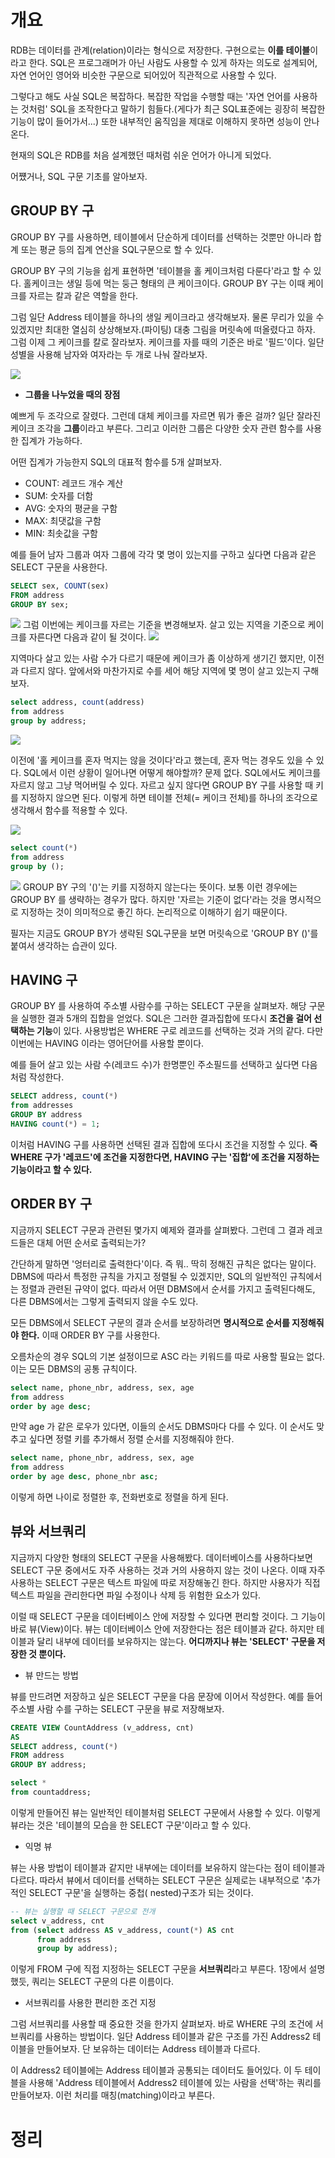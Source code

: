 <!-- Date: 2025-01-13 -->
<!-- Update Date: 2025-01-21 -->
<!-- File ID: adbba9c0-e8b9-40b8-9349-a04e5141d698 -->
<!-- Author: Seoyeon Jang -->

# 개요

RDB는 데이터를 관계(relation)이라는 형식으로 저장한다.
구현으로는 **이를 테이블**이라고 한다.
SQL은 프로그래머가 아닌 사람도 사용할 수 있게 하자는 의도로 설계되어, 자연 언어인 영어와 비슷한 구문으로 되어있어
직관적으로 사용할 수 있다.

그렇다고 해도 사실 SQL은 복잡하다. 복잡한 작업을 수행할 때는 '자연 언어를 사용하는 것처럼' SQL을 조작한다고 말하기 힘들다.(게다가 최근
SQL표준에는 굉장히 복잡한 기능이 많이 들어가서...)
또한 내부적인 움직임을 제대로 이해하지 못하면 성능이 안나온다.

현재의 SQL은 RDB를 처음 설계했던 때처럼 쉬운 언어가 아니게 되었다.

어쩄거나, SQL 구문 기초를 알아보자.

## GROUP BY 구

GROUP BY 구를 사용하면, 테이블에서 단순하게 데이터를 선택하는 것뿐만 아니라 합계 또는 평균 등의 집계 연산을 SQL구문으로 할 수 있다.

GROUP BY 구의 기능을 쉽게 표현하면 '테이블을 홀 케이크처럼 다룬다'라고 할 수 있다. 홀케이크는 생일 등에 먹는 둥근 형태의 큰 케이크이다.
GROUP BY 구는 이때 케이크를 자르는 칼과 같은 역할을 한다.

그럼 일단 Address 테이블을 하나의 생일 케이크라고 생각해보자. 물론 무리가 있을 수 있겠지만 최대한 열심히 상상해보자.(파이팅)
대충 그림을 머릿속에 떠올렸다고 하자. 그럼 이제 그 케이크를 칼로 잘라보자.
케이크를 자를 때의 기준은 바로 '필드'이다.
일단 성별을 사용해 남자와 여자라는 두 개로 나눠 잘라보자.

![](.SQL_자연언어를_사용하는_것처럼_images/babafc6b.png)

- **그룹을 나누었을 때의 장점**

예쁘게 두 조각으로 잘렸다. 그런데 대체 케이크를 자르면 뭐가 좋은 걸까? 일단 잘라진 케이크 조각을 **그룹**이라고 부른다.
그리고 이러한 그룹은 다양한 숫자 관련 함수를 사용한 집계가 가능하다.

어떤 집계가 가능한지 SQL의 대표적 함수를 5개 살펴보자.

- COUNT: 레코드 개수 계산
- SUM: 숫자를 더함
- AVG: 숫자의 평균을 구함
- MAX: 최댓값을 구함
- MIN: 최솟값을 구함

예를 들어 남자 그룹과 여자 그룹에 각각 몇 명이 있는지를 구하고 싶다면 다음과 같은 SELECT 구문을 사용한다.

```sql
SELECT sex, COUNT(sex)
FROM address
GROUP BY sex;
```

![](.SQL_자연언어를_사용하는_것처럼_images/e9bdfeda.png)
그럼 이번에는 케이크를 자르는 기준을 변경해보자. 살고 있는 지역을 기준으로 케이크를 자른다면 다음과 같이 될 것이다.
![](.SQL_자연언어를_사용하는_것처럼_images/dca6bc05.png)

지역마다 살고 있는 사람 수가 다르기 때문에 케이크가 좀 이상하게 생기긴 했지만, 이전과 다르지 않다.
앞에서와 마찬가지로 수를 세어 해당 지역에 몇 명이 살고 있는지 구해보자.

```sql
select address, count(address)
from address
group by address;
```

![](.SQL_자연언어를_사용하는_것처럼_images/094d0d72.png)

이전에 '홀 케이크를 혼자 먹지는 않을 것이다'라고 했는데, 혼자 먹는 경우도 있을 수 있다. SQL에서 이런 상황이 일어나면 어떻게 해야할까?
문제 없다. SQL에서도 케이크를 자르지 않고 그냥 먹어버릴 수 있다. 자르고 싶지 않다면 GROUP BY 구를 사용할 때 키를 지정하지 않으면 된다.
이렇게 하면 테이블 전체(= 케이크 전체)를 하나의 조각으로 생각해서 함수를 적용할 수 있다.

![](.SQL_자연언어를_사용하는_것처럼_images/afe8d6e7.png)

```sql
select count(*)
from address
group by ();
```

![](.SQL_자연언어를_사용하는_것처럼_images/61467e92.png)
GROUP BY 구의 '()'는 키를 지정하지 않는다는 뜻이다. 보통 이런 경우에는 GROUP BY 를 생략하는 경우가 많다.
하지만 '자르는 기준이 없다'라는 것을 명시적으로 지정하는 것이 의미적으로 좋긴 하다. 논리적으로 이해하기 쉽기 때문이다.

필자는 지금도 GROUP BY가 생략된 SQL구문을 보면 머릿속으로 'GROUP BY ()'를 붙여서 생각하는 습관이 있다.

## HAVING 구

GROUP BY 를 사용하여 주소별 사람수를 구하는 SELECT 구문을 살펴보자. 해당 구문을 실행한 결과 5개의 집합을 얻었다. SQL은 그러한 결과집합에 또다시 **조건을 걸어 선택하는 기능**이 있다.
사용방법은 WHERE 구로 레코드를 선택하는 것과 거의 같다. 다만 이번에는 HAVING 이라는 영어단어를 사용할 뿐이다.

예를 들어 살고 있는 사람 수(레코드 수)가 한명뿐인 주소필드를 선택하고 싶다면 다음처럼 작성한다.

```sql
SELECT address, count(*)
from addresses
GROUP BY address
HAVING count(*) = 1;
```

이처럼 HAVING 구를 사용하면 선택된 결과 집합에 또다시 조건을 지정할 수 있다. **즉 WHERE 구가 '레코드'에 조건을 지정한다면, HAVING 구는 '집합'에 조건을 지정하는 기능이라고 할 수 있다.**

## ORDER BY 구

지금까지 SELECT 구문과 관련된 몇가지 예제와 결과를 살펴봤다. 그런데 그 결과 레코드들은 대체 어떤 순서로 출력되는가?

간단하게 말하면 '엉터리로 출력한다'이다. 즉 뭐.. 딱히 정해진 규칙은 없다는 말이다. DBMS에 따라서 특정한 규칙을 가지고 정렬될 수 있겠지만, SQL의 일반적인 규칙에서는 정렬과 관련된 규약이 없다. 따라서
어떤 DBMS에서 순서를 가지고 출력된다해도, 다른 DBMS에서는 그렇게 출력되지 않을 수도 있다.

모든 DBMS에서 SELECT 구문의 결과 순서를 보장하려면 **명시적으로 순서를 지정해줘야 한다.** 이때 ORDER BY 구를 사용한다.

오름차순의 경우 SQL의 기본 설정이므로 ASC 라는 키워드를 따로 사용할 필요는 없다. 이는 모든 DBMS의 공통 규칙이다.

```sql
select name, phone_nbr, address, sex, age
from address
order by age desc;
```

만약 age 가 같은 로우가 있다면, 이들의 순서도 DBMS마다 다를 수 있다. 이 순서도 맞추고 싶다면 정렬 키를 추가해서 정렬 순서를 지정해줘야 한다.

```sql
select name, phone_nbr, address, sex, age
from address
order by age desc, phone_nbr asc;
```

이렇게 하면 나이로 정렬한 후, 전화번호로 정렬을 하게 된다.

## 뷰와 서브쿼리

지금까지 다양한 형태의 SELECT 구문을 사용해봤다. 데이터베이스를 사용하다보면 SELECT 구문 중에서도 자주 사용하는 것과 거의 사용하지 않는 것이 나온다. 이때 자주 사용하는 SELECT 구문은 텍스트 파일에
따로 저장해놓긴 한다. 하지만 사용자가 직접 텍스트 파일을 관리한다면 파일 수정이나 삭제 등 위험한 요소가 있다.

이럴 때 SELECT 구문을 데이터베이스 안에 저장할 수 있다면 편리할 것이다. 그 기능이 바로 뷰(View)이다. 뷰는 데이터베이스 안에 저장한다는 점은 테이블과 같다. 하지만 테이블과 달리 내부에 데이터를
보유하지는 않는다. **어디까지나 뷰는 'SELECT' 구문을 저장한 것 뿐이다.**

- 뷰 만드는 방법

뷰를 만드려면 저장하고 싶은 SELECT 구문을 다음 문장에 이어서 작성한다.
예를 들어 주소별 사람 수를 구하는 SELECT 구문을 뷰로 저장해보자.

```sql
CREATE VIEW CountAddress (v_address, cnt)
AS
SELECT address, count(*)
FROM address
GROUP BY address;
```

```sql
select *
from countaddress;
```

이렇게 만들어진 뷰는 일반적인 테이블처럼 SELECT 구문에서 사용할 수 있다. 이렇게 뷰라는 것은 '테이블의 모습을 한 SELECT 구문'이라고 할 수 있다.

- 익명 뷰

뷰는 사용 방법이 테이블과 같지만 내부에는 데이터를 보유하지 않는다는 점이 테이블과 다르다. 따라서 뷰에서 데이터를 선택하는 SELECT 구문은 실제로는 내부적으로 '추가적인 SELECT 구문'을 실행하는 중첩(
nested)구조가 되는 것이다.

```sql
-- 뷰는 실행할 때 SELECT 구문으로 전개
select v_address, cnt
from (select address AS v_address, count(*) AS cnt
      from address
      group by address);
```

이렇게 FROM 구에 직접 지정하는 SELECT 구문을 **서브쿼리**라고 부른다.
1장에서 설명했듯, 쿼리는 SELECT 구문의 다른 이름이다.

- 서브쿼리를 사용한 편리한 조건 지정

그럼 서브쿼리를 사용할 때 중요한 것을 한가지 살펴보자. 바로 WHERE 구의 조건에 서브쿼리를 사용하는 방법이다. 일단 Address 테이블과 같은 구조를 가진 Address2 테이블을 만들어보자. 단 보유하는
데이터는 Address 테이블과 다르다.

이 Address2 테이블에는 Address 테이블과 공통되는 데이터도 들어있다. 이 두 테이블을 사용해 'Address 테이블에서 Address2 테이블에 있는 사람을 선택'하는 쿼리를 만들어보자. 이런 처리를
매칭(matching)이라고 부른다.

# 정리


